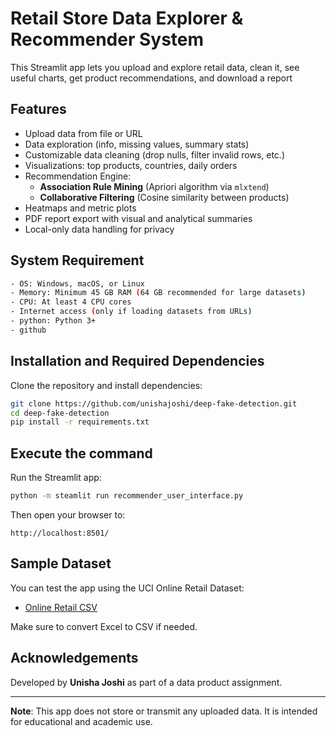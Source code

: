 # Retail Store Data Explorer & Recommender System

This Streamlit app lets you upload and explore retail data, clean it, see useful charts, get product recommendations, and download a report

## Features

- Upload data from file or URL
- Data exploration (info, missing values, summary stats)
- Customizable data cleaning (drop nulls, filter invalid rows, etc.)
- Visualizations: top products, countries, daily orders
- Recommendation Engine:
  - **Association Rule Mining** (Apriori algorithm via `mlxtend`)
  - **Collaborative Filtering** (Cosine similarity between products)
- Heatmaps and metric plots
- PDF report export with visual and analytical summaries
- Local-only data handling for privacy


## System Requirement 
```bash
- OS: Windows, macOS, or Linux
- Memory: Minimum 45 GB RAM (64 GB recommended for large datasets)
- CPU: At least 4 CPU cores
- Internet access (only if loading datasets from URLs)
- python: Python 3+
- github
```

## Installation and Required Dependencies

Clone the repository and install dependencies:
```bash
git clone https://github.com/unishajoshi/deep-fake-detection.git
cd deep-fake-detection
pip install -r requirements.txt
```

## Execute the command

Run the Streamlit app:
```bash
python -m steamlit run recommender_user_interface.py
```

Then open your browser to:
```
http://localhost:8501/
```

## Sample Dataset

You can test the app using the UCI Online Retail Dataset:
- [Online Retail CSV](https://archive.ics.uci.edu/static/public/352/data.csv)

Make sure to convert Excel to CSV if needed.


## Acknowledgements

Developed by **Unisha Joshi** as part of a data product assignment.

---

**Note**: This app does not store or transmit any uploaded data. It is intended for educational and academic use.